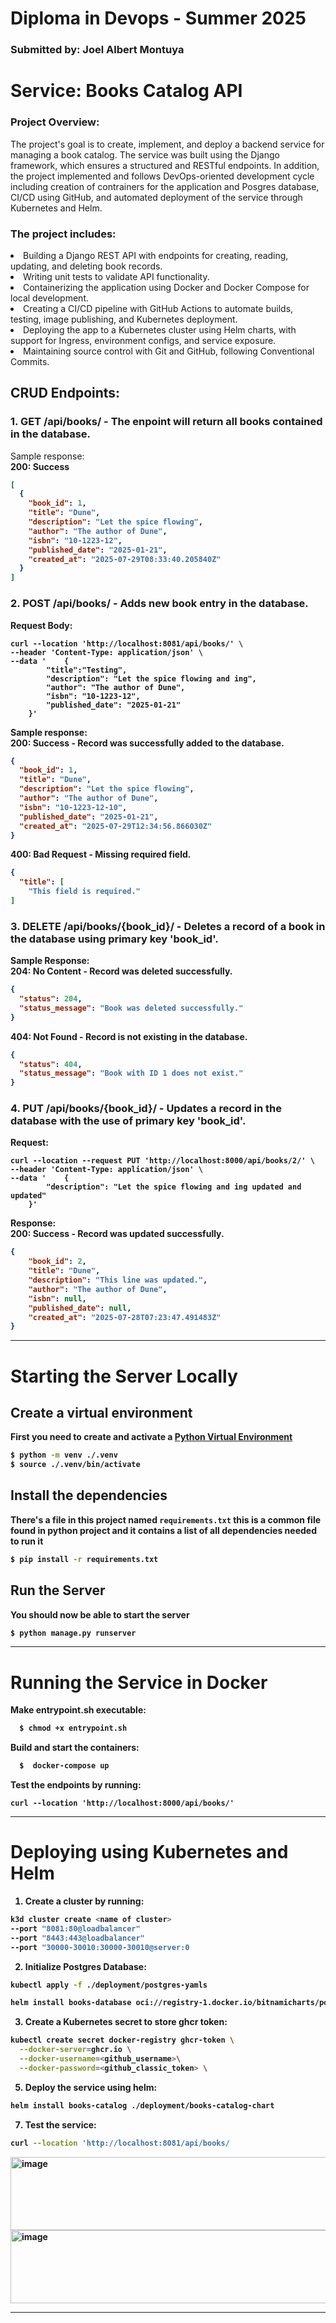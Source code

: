 # Diploma in Devops - Summer 2025
### Submitted by: Joel Albert Montuya


# Service: Books Catalog API

### Project Overview:
  <p> The project's goal is to create, implement, and deploy a backend service
for managing a book catalog. The service was built using the Django
framework, which ensures a structured and RESTful endpoints. In addition, the project implemented and follows DevOps-oriented development cycle
including creation of contrainers for the application and Posgres database, CI/CD using GitHub, and automated deployment of the service through
Kubernetes and Helm. </p>
  
### The project includes: <br />
<li> Building a Django REST API with endpoints for creating, reading, updating, and deleting book records. </li>
<li> Writing unit tests to validate API functionality. </li> 
<li> Containerizing the application using Docker and Docker Compose for local development. </li>
<li> Creating a CI/CD pipeline with GitHub Actions to automate builds, testing, image publishing, and Kubernetes deployment. </li>
<li> Deploying the app to a Kubernetes cluster using Helm charts, with support for Ingress, environment configs, and service exposure. </li>
<li> Maintaining source control with Git and GitHub, following Conventional Commits. </li>

## CRUD Endpoints: <br />
### 1. <b> GET </b> /api/books/ - The enpoint will return all books contained in the database. <br />
Sample response:<br />
<b> 200: Success <b/>
```json
[	
  {
    "book_id": 1,
    "title": "Dune",
    "description": "Let the spice flowing",
    "author": "The author of Dune",
    "isbn": "10-1223-12",
    "published_date": "2025-01-21",
    "created_at": "2025-07-29T08:33:40.205840Z"
  }
]
```


### 2. <b> POST </b> /api/books/ - Adds new book entry in the database. <br />
Request Body:
```curl
curl --location 'http://localhost:8081/api/books/' \
--header 'Content-Type: application/json' \
--data '    {
        "title":"Testing",
        "description": "Let the spice flowing and ing",
        "author": "The author of Dune",
        "isbn": "10-1223-12",
        "published_date": "2025-01-21"
    }'
```

Sample response: <br/>
200: Success - Record was successfully added to the database.
```json
{
  "book_id": 1,
  "title": "Dune",
  "description": "Let the spice flowing",
  "author": "The author of Dune",
  "isbn": "10-1223-12-10",
  "published_date": "2025-01-21",
  "created_at": "2025-07-29T12:34:56.866030Z"
}
```

400: Bad Request - Missing required field.
```json
{
  "title": [
    "This field is required."
]
```

### <b> 3. DELETE </b> /api/books/{book_id}/ - Deletes a record of a book in the database using primary key <b>'book_id'</b>.
Sample Response: <br />
204: No Content - Record was deleted successfully.
```json
{
  "status": 204,
  "status_message": "Book was deleted successfully."
}
```

404: Not Found - Record is not existing in the database.
```json
{
  "status": 404,
  "status_message": "Book with ID 1 does not exist."
}
```


### <b> 4. PUT </b> /api/books/{book_id}/ - Updates a record in the database with the use of primary key <b>'book_id'</b>.
Request:<br />
```curl
curl --location --request PUT 'http://localhost:8000/api/books/2/' \
--header 'Content-Type: application/json' \
--data '    {
        "description": "Let the spice flowing and ing updated and updated"
    }'
```

Response:<br />
200: Success - Record was updated successfully.
```json
{
    "book_id": 2,
    "title": "Dune",
    "description": "This line was updated.",
    "author": "The author of Dune",
    "isbn": null,
    "published_date": null,
    "created_at": "2025-07-28T07:23:47.491483Z"
}
```



<hr>

# Starting the Server Locally

## Create a virtual environment

First you need to create and activate a [Python Virtual Environment](https://docs.python.org/3/library/venv.html)

```bash
$ python -m venv ./.venv
$ source ./.venv/bin/activate
```

## Install the dependencies

There's a file in this project named `requirements.txt` this is a common file found in python project and it contains a list of all dependencies needed to run it

```bash
$ pip install -r requirements.txt
```

## Run the Server

You should now be able to start the server

```bash
$ python manage.py runserver
```
<hr />


# Running the Service in Docker

Make entrypoint.sh executable: <br />
```bash
  $ chmod +x entrypoint.sh 
```
Build and start the containers: <br />

```bash
  $  docker-compose up
```
Test the endpoints by running:
```curl
curl --location 'http://localhost:8000/api/books/'
```

<hr />

# Deploying using Kubernetes and Helm

1. Create a cluster by running: 
```bash
k3d cluster create <name of cluster>
--port "8081:80@loadbalancer"
--port "8443:443@loadbalancer"
--port "30000-30010:30000-30010@server:0
```

2. Initialize Postgres Database:
```bash
kubectl apply -f ./deployment/postgres-yamls
```
   
```bash
helm install books-database oci://registry-1.docker.io/bitnamicharts/postgresql -f ./deployment/postgres-helm/values.yaml
```

3.  Create a Kubernetes secret to store ghcr token:
```bash
kubectl create secret docker-registry ghcr-token \
  --docker-server=ghcr.io \
  --docker-username=<github_username>\
  --docker-password=<github_classic_token> \
```

5. Deploy the service using helm:
```bash
helm install books-catalog ./deployment/books-catalog-chart
```

7. Test the service:
```bash
curl --location 'http://localhost:8081/api/books/
```



<img width="1191" height="117" alt="image" src="https://github.com/user-attachments/assets/4c2de1cd-04fe-44aa-9a95-662493339c33" />

<img width="825" height="117" alt="image" src="https://github.com/user-attachments/assets/85851b75-2516-46c0-8093-054181aba730" />
<hr />
